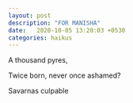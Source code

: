```yaml
---
layout: post
description: "FOR MANISHA"
date:   2020-10-05 13:20:03 +0530
categories: haikus
---
```

A thousand pyres,

Twice born, never once ashamed?

Savarnas culpable
